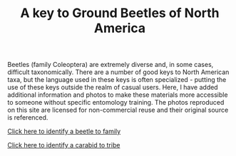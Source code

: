 ﻿---
layout: page
title: A key to Ground Beetles of North America
tags: [taxonomy]
modified: 2016-08-10
comments: false
share: false
image:
  feature: mountain.jpg
  credit: Wikimedia Commons
  creditlink: https://en.wikipedia.org/wiki/Portal:United_States/Selected_panorama#/media/File:Mount_Ellinor,_Mount_Washington_Panorama.jpg
---

Beetles (family Coleoptera) are extremely diverse and, in some cases, difficult taxonomically. There are a number of good keys to North American taxa, but the language used in these keys is often specialized - putting the use of these keys outside the realm of casual users. Here, I have added additional information and photos to make these materials more accessible to someone without specific entomology training. The photos reproduced on this site are licensed for non-commercial reuse and their original source is referenced.

[Click here to identify a beetle to family]()

[Click here to identify a carabid to tribe]()